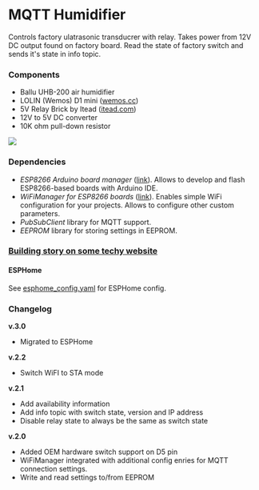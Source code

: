 # MQTT Humidifier

Controls factory ulatrasonic transducrer with relay. Takes power from 12V DC output found on factory board. Read the state of factory switch and sends it's state in info topic.

### Components
* Ballu UHB-200 air humidifier
* LOLIN (Wemos) D1 mini ([wemos.cc](https://www.wemos.cc/en/latest/d1/d1_mini.html))
* 5V Relay Brick by Itead ([itead.com](https://www.itead.cc/electronic-brick-5v-relay.html))
* 12V to 5V DC converter
* 10K ohm pull-down resistor

![](https://github.com/estevez-dev/edwin-home/raw/master/devices/humidifier_mqtt/humidifier_mqtt.png)

### Dependencies

* _ESP8266 Arduino board manager_ ([link](https://github.com/esp8266/Arduino)). Allows to develop and flash ESP8266-based boards with Arduino IDE. 
* _WiFiManager for ESP8266 boards_ ([link](https://github.com/tzapu/WiFiManager)). Enables simple WiFi configuration for your projects. Allows to configure other custom parameters.
* _PubSubClient_ library for MQTT support.
* _EEPROM_ library for storing settings in EEPROM.

### [Building story on some techy website](https://sometechy.website/how-to-make-wifi-enabled-smart-humidifier-from-a-regular-one)

#### ESPHome
See [esphome_config.yaml](/devices/humidifier_mqtt/esphome_config.yaml) for ESPHome config.

### Changelog
**v.3.0**
* Migrated to ESPHome

**v.2.2**
* Switch WiFI to STA mode

**v.2.1**
* Add availability information
* Add info topic with switch state, version and IP address
* Disable relay state to always be the same as switch state

**v.2.0**
* Added OEM hardware switch support on D5 pin
* WiFiManager integrated with additional config enries for MQTT connection settings.
* Write and read settings to/from EEPROM
